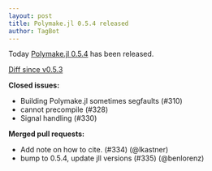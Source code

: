 ```yaml
---
layout: post
title: Polymake.jl 0.5.4 released
author: TagBot
---
```


Today [Polymake.jl 0.5.4](https://github.com/oscar-system/Polymake.jl/releases/tag/v0.5.4) has
been released.

[Diff since v0.5.3](https://github.com/oscar-system/Polymake.jl/compare/v0.5.3...v0.5.4)


**Closed issues:**
- Building Polymake.jl sometimes segfaults (#310)
- cannot precompile (#328)
- Signal handling (#330)

**Merged pull requests:**
- Add note on how to cite. (#334) (@lkastner)
- bump to 0.5.4, update jll versions (#335) (@benlorenz)
